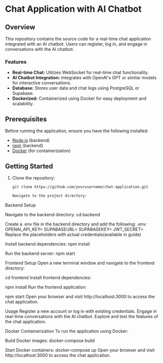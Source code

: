 # Chat Application with AI Chatbot

## Overview

This repository contains the source code for a real-time chat application integrated with an AI chatbot. Users can register, log in, and engage in conversations with the AI chatbot.

### Features

- **Real-time Chat:** Utilizes WebSocket for real-time chat functionality.
- **AI Chatbot Integration:** Integrates with OpenAI's GPT or similar models for interactive conversations.
- **Database:** Stores user data and chat logs using PostgreSQL or Supabase.
- **Dockerized:** Containerized using Docker for easy deployment and scalability.

## Prerequisites

Before running the application, ensure you have the following installed:

- [Node.js](https://nodejs.org/) (backend)
- [npm](https://www.npmjs.com/) (backend)
- [Docker](https://www.docker.com/) (for containerization)

## Getting Started

1. Clone the repository:

   ```bash
   git clone https://github.com/yourusername/chat-application.git

   Navigate to the project directory:

Backend Setup

Navigate to the backend directory:
cd backend

Create a .env file in the backend directory and add the following:
.env:
OPENAI_API_KEY=<your-openai-api-key>
SUPABASEURL=<your-supabase-url>
SUPABASEKEY=<your-supabase-key>
JWT_SECRET=<your-jwt-secret>
Replace the placeholders with actual credentials(available in guide)

Install backend dependencies:
npm install

Run the backend server:
npm start

Frontend Setup
Open a new terminal window and navigate to the frontend directory:


cd frontend
Install frontend dependencies:


npm install
Run the frontend application:


npm start
Open your browser and visit http://localhost:3000 to access the chat application.

Usage
Register a new account or log in with existing credentials.
Engage in real-time conversations with the AI chatbot.
Explore and test the features of the chat application.

Docker Containerization
To run the application using Docker:

Build Docker images:
docker-compose build

Start Docker containers:
docker-compose up
Open your browser and visit http://localhost:3000 to access the chat application.


